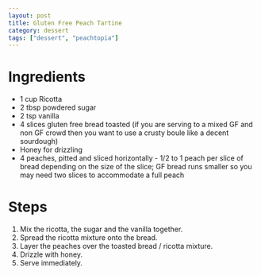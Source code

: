 ```yaml
---
layout: post
title: Gluten Free Peach Tartine
category: dessert
tags: ["dessert", "peachtopia"]
---
```

# Ingredients
* 1 cup Ricotta
* 2 tbsp powdered sugar
* 2 tsp vanilla
* 4 slices gluten free bread toasted (if you are serving to a mixed GF and non GF crowd then you want to use a crusty boule like a decent sourdough)
* Honey for drizzling
* 4 peaches, pitted and sliced horizontally - 1/2 to 1 peach per slice of bread depending on the size of the slice; GF bread runs smaller so you may need two slices to accommodate a full peach
# Steps
1.  Mix the ricotta, the sugar and the vanilla together.
2. Spread the ricotta mixture onto the bread.
3. Layer the peaches over the toasted bread / ricotta mixture.
4. Drizzle with honey.
5. Serve immediately.